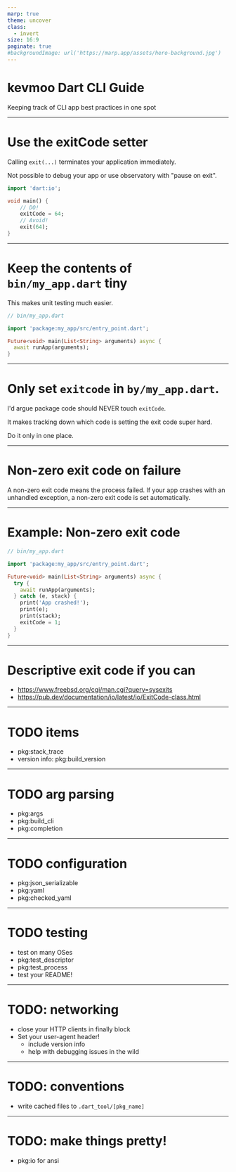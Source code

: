 ```yaml
---
marp: true
theme: uncover
class:
  - invert
size: 16:9
paginate: true
#backgroundImage: url('https://marp.app/assets/hero-background.jpg')
---
```


# kevmoo Dart CLI Guide

Keeping track of CLI app best practices in one spot

---

# Use the exitCode setter

Calling `exit(...)` terminates your application immediately.

Not possible to debug your app or use observatory with "pause on exit".

```dart
import 'dart:io';

void main() {
    // DO!
    exitCode = 64;
    // Avoid!
    exit(64);
}
```

---

# Keep the contents of `bin/my_app.dart` tiny

This makes unit testing much easier.

```dart
// bin/my_app.dart

import 'package:my_app/src/entry_point.dart';

Future<void> main(List<String> arguments) async {
  await runApp(arguments);
}
```

---

# Only set `exitcode` in `by/my_app.dart`.

I'd argue package code should NEVER touch `exitCode`.

It makes tracking down which code is setting the exit code super hard.

Do it only in one place.

---

# Non-zero exit code on failure

A non-zero exit code means the process failed. If your app crashes with an
unhandled exception, a non-zero exit code is set automatically.

---

# Example: Non-zero exit code

```dart
// bin/my_app.dart

import 'package:my_app/src/entry_point.dart';

Future<void> main(List<String> arguments) async {
  try {
    await runApp(arguments);
  } catch (e, stack) {
    print('App crashed!');
    print(e);
    print(stack);
    exitCode = 1;
  }
}
```

---

# Descriptive exit code if you can

- https://www.freebsd.org/cgi/man.cgi?query=sysexits
- https://pub.dev/documentation/io/latest/io/ExitCode-class.html

---

# TODO items

- pkg:stack_trace
- version info: pkg:build_version

---

# TODO arg parsing

- pkg:args
- pkg:build_cli
- pkg:completion

---

# TODO configuration

- pkg:json_serializable
- pkg:yaml
- pkg:checked_yaml

---

# TODO testing

- test on many OSes
- pkg:test_descriptor
- pkg:test_process
- test your README!

---

# TODO: networking

- close your HTTP clients in finally block
- Set your user-agent header!
  - include version info
  - help with debugging issues in the wild

---

# TODO: conventions

- write cached files to `.dart_tool/[pkg_name]`

---

# TODO: make things pretty!

- pkg:io for ansi

